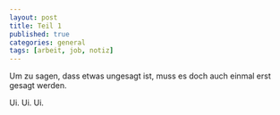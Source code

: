 ```yaml
---
layout: post
title: Teil 1
published: true
categories: general
tags: [arbeit, job, notiz]
---
```





Um zu sagen, dass etwas ungesagt ist, muss es doch auch einmal erst gesagt werden.

Ui. Ui. Ui.
